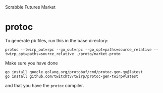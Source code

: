 Scrabble Futures Market


# protoc

To generate pb files, run this in the base directory:

```
protoc --twirp_out=rpc --go_out=rpc --go_opt=paths=source_relative --twirp_opt=paths=source_relative ./proto/market.proto
```

Make sure you have done

```
go install google.golang.org/protobuf/cmd/protoc-gen-go@latest
go install github.com/twitchtv/twirp/protoc-gen-twirp@latest
```
and that you have the `protoc` compiler.

